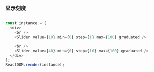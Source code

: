 
### 显示刻度

<!--start-code-->
```js

const instance = (
  <div>
    <br />
    <Slider value={10} min={0} step={1} max={100} graduated />

    <br />
    <Slider value={40} min={0} step={10} max={100} graduated />
  </div>
);
ReactDOM.render(instance);
```
<!--end-code-->
